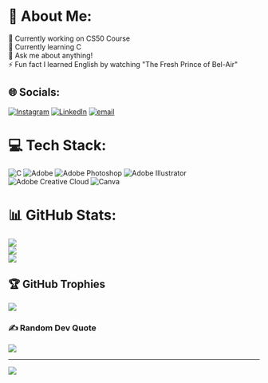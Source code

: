 # 💫 About Me:
🔭 Currently working on CS50 Course<br>🌱 Currently learning C<br>💬 Ask me about anything!<br>⚡ Fun fact I learned English by watching "The Fresh Prince of Bel-Air"


## 🌐 Socials:
[![Instagram](https://img.shields.io/badge/Instagram-%23E4405F.svg?logo=Instagram&logoColor=white)](https://instagram.com/Kris.mago) [![LinkedIn](https://img.shields.io/badge/LinkedIn-%230077B5.svg?logo=linkedin&logoColor=white)](https://linkedin.com/in/https://www.linkedin.com/in/kristopher-oliveira-262a70234/) [![email](https://img.shields.io/badge/Email-D14836?logo=gmail&logoColor=white)](mailto:nazukgamer.incrivel@gmail.com) 

# 💻 Tech Stack:
![C](https://img.shields.io/badge/c-%2300599C.svg?style=for-the-badge&logo=c&logoColor=white) ![Adobe](https://img.shields.io/badge/adobe-%23FF0000.svg?style=for-the-badge&logo=adobe&logoColor=white) ![Adobe Photoshop](https://img.shields.io/badge/adobe%20photoshop-%2331A8FF.svg?style=for-the-badge&logo=adobe%20photoshop&logoColor=white) ![Adobe Illustrator](https://img.shields.io/badge/adobe%20illustrator-%23FF9A00.svg?style=for-the-badge&logo=adobe%20illustrator&logoColor=white) ![Adobe Creative Cloud](https://img.shields.io/badge/Adobe%20Creative%20Cloud-DA1F26.svg?style=for-the-badge&logo=Adobe%20Creative%20Cloud&logoColor=white) ![Canva](https://img.shields.io/badge/Canva-%2300C4CC.svg?style=for-the-badge&logo=Canva&logoColor=white)
# 📊 GitHub Stats:
![](https://github-readme-stats.vercel.app/api?username=Nazuk-BR&theme=dark&hide_border=false&include_all_commits=true&count_private=false)<br/>
![](https://nirzak-streak-stats.vercel.app/?user=Nazuk-BR&theme=dark&hide_border=false)<br/>
![](https://github-readme-stats.vercel.app/api/top-langs/?username=Nazuk-BR&theme=dark&hide_border=false&include_all_commits=true&count_private=false&layout=compact)

## 🏆 GitHub Trophies
![](https://github-profile-trophy.vercel.app/?username=Nazuk-BR&theme=radical&no-frame=true&no-bg=true&margin-w=4)

### ✍️ Random Dev Quote
![](https://quotes-github-readme.vercel.app/api?type=horizontal&theme=dark)

---
[![](https://visitcount.itsvg.in/api?id=Nazuk-BR&icon=10&color=13)](https://visitcount.itsvg.in)

<!-- Proudly created with GPRM ( https://gprm.itsvg.in ) -->
